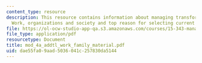 ```yaml
---
content_type: resource
description: This resource contains information about managing transformations in
  Work, organizations and society and top reason for selecting current employee.
file: https://ol-ocw-studio-app-qa.s3.amazonaws.com/courses/15-343-managing-transformations-in-work-organizations-and-society-spring-2002/dae55fa09aad5036041c257830da5144_mod_4a_addtl_work_family_material.pdf
file_type: application/pdf
resourcetype: Document
title: mod_4a_addtl_work_family_material.pdf
uid: dae55fa0-9aad-5036-041c-257830da5144
---
```

